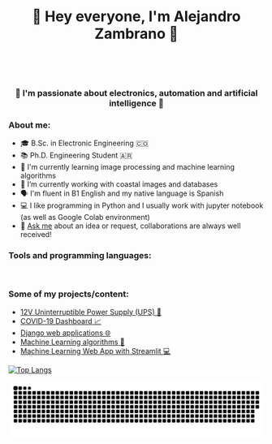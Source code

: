 <h1 align="center">👋 Hey everyone, I'm Alejandro Zambrano 👋</h1>
<p align="center">
<img src="https://alejandrozz.pythonanywhere.com/static/images/AZ_Logo_Nuevo.png" alt="" width="200">
</p>
<p align="center">
<a href="https://www.linkedin.com/in/AlejandroZambranoZabaleta/" target="blank"><img align="center" src="https://cdn-icons-png.flaticon.com/512/174/174857.png" alt="" height="30"></a>&nbsp&nbsp
<a href="https://www.instagram.com/_alejo_zambrano_/" target="blank"><img align="center" src="https://cdn-icons-png.flaticon.com/512/174/174855.png" alt="" height="30" /></a>&nbsp&nbsp
  <a href="https://www.youtube.com/channel/UCmEM8PfN1zoZYKIIK3RXchQ" target="blank"><img align="center" src="https://cdn-icons-png.flaticon.com/512/174/174883.png" alt="" height="30" /></a>&nbsp&nbsp
<a href="https://alejandrozz.pythonanywhere.com/" target="blank"><img align="center" src="https://cdn-icons-png.flaticon.com/512/888/888846.png" alt="" height="30" /></a>
</p>

<h3 align="center"> 🦾 I'm passionate about electronics, automation and artificial intelligence 🚀</h3>

### About me:
*  🎓 B.Sc. in Electronic Engineering 🇨🇴
*  📚 Ph.D. Engineering Student 🇦🇷
*  🌱 I'm currently learning image processing and machine learning algorithms
*  🔭 I’m currently working with coastal images and databases
*  🗣 I'm fluent in B1 English and my native language is Spanish
*  💻 I like programming in Python and I usually work with jupyter notebook (as well as Google Colab environment)
*  💬 [Ask me](https://github.com/Alejandro-ZZ/Alejandro-ZZ/issues) about an idea or request, collaborations are always well received!

### Tools and programming languages:
<p>
<a href="#" target="blank"><img align="center" src="https://upload.wikimedia.org/wikipedia/commons/thumb/1/18/C_Programming_Language.svg/1200px-C_Programming_Language.svg.png" alt="" height="40"></a>&nbsp&nbsp
<a href="#" target="blank"><img align="center" src="https://cdn-icons-png.flaticon.com/512/5968/5968350.png" alt="" height="40" /></a>&nbsp&nbsp
<a href="#" target="blank"><img align="center" src="https://upload.wikimedia.org/wikipedia/commons/thumb/1/10/CSS3_and_HTML5_logos_and_wordmarks.svg/1024px-CSS3_and_HTML5_logos_and_wordmarks.svg.png" alt="" height="40"></a>&nbsp&nbsp
<a href="#" target="blank"><img align="center" src="https://cdn-icons-png.flaticon.com/512/5968/5968292.png" alt="" height="40" /></a>&nbsp&nbsp
<a href="https://www.arduino.cc/" target="blank"><img align="center" src="https://static.cdnlogo.com/logos/a/17/arduino.svg" alt="" height="40" /></a>&nbsp&nbsp
<a href="https://www.autodesk.com/products/eagle/overview?term=1-YEAR&tab=subscription#what-is-eagle-" target="blank"><img align="center" src="https://peoplevine.blob.core.windows.net/files/397/business/3631/3631_logo-20200319045341.png" alt="" height="40" /></a>&nbsp&nbsp
<a href="https://colab.research.google.com/" target="blank"><img align="center" src="https://static.javatpoint.com/tutorial/google-colab/images/google-colab.png" alt="" height="40" /></a>&nbsp&nbsp
<a href="https://jupyter.org/" target="blank"><img align="center" src="https://upload.wikimedia.org/wikipedia/commons/thumb/3/38/Jupyter_logo.svg/1767px-Jupyter_logo.svg.png" alt="" height="40"></a>&nbsp&nbsp
</p>

### Some of my projects/content:
* [12V Uninterruptible Power Supply (UPS) 🔋](https://alejandrozz.pythonanywhere.com/ups-system/)
* [COVID-19 Dashboard 📈](https://alejandrozz.pythonanywhere.com/dash-covid/)
* [Django web applications 🌐](https://alejandrozz.pythonanywhere.com/apps/)
* [Machine Learning algorithms 🤖](https://github.com/Alejandro-ZZ/Machine-Learning-UNS)
* [Machine Learning Web App with Streamlit 💻](https://github.com/Alejandro-ZZ/ML-web-app)


[![Top Langs](https://github-readme-stats.vercel.app/api/top-langs/?username=Alejandro-ZZ&layout=compact&theme=dark)](https://github.com/anuraghazra/github-readme-stats)

![snake gif](https://github.com/mishmanners/MishManners/blob/output/github-contribution-grid-snake.svg)
